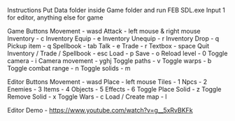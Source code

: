 Instructions
Put Data folder inside Game folder and run FEB SDL.exe
Input 1 for editor, anything else for game

Game Buttons
Movement - wasd
Attack - left mouse & right mouse
Inventory - c
Inventory Equip - e
Inventory Unequip - r
Inventory Drop - q
Pickup item - q
Spellbook - tab
Talk - e
Trade - r
Textbox - space
Quit Inventory / Trade / Spellbook - esc
Load - p
Save - o
Reload level - 0
Toggle camera - i
Camera movement - yghj
Toggle paths - v
Toggle warps - b
Toggle combat range - n
Toggle solids - m

Editor Buttons
Movement - wasd
Place - left mouse
Tiles - 1
Npcs - 2
Enemies - 3
Items - 4
Objects - 5
Effects - 6
Toggle Place Solid - z
Toggle Remove Solid - x
Toggle Wars - c
Load / Create map - l

Editor Demo - https://www.youtube.com/watch?v=g__5xRvBKFk
